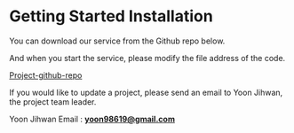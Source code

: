 Getting Started Installation
====================


You can download our service from the Github repo below.

And when you start the service, please modify the file address of the code.

[Project-github-repo](https://github.com/YoonJiHwan98/News-clipping-service-based-on-Google-Trends)



If you would like to update a project, please send an email to Yoon Jihwan, the project team leader.

Yoon Jihwan Email : **yoon98619@gmail.com** 
